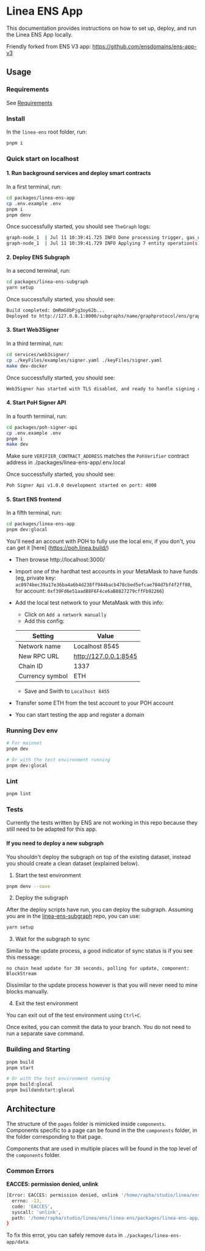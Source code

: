 # Linea ENS App

This documentation provides instructions on how to set up, deploy, and run the Linea ENS App locally.

Friendly forked from ENS V3 app: https://github.com/ensdomains/ens-app-v3

## Usage

### Requirements

See [Requirements](../../README.md#requirements)

### Install

In the `linea-ens` root folder, run:

```bash
pnpm i
```

### Quick start on localhost

#### 1. Run background services and deploy smart contracts

In a first terminal, run:

```bash
cd packages/linea-ens-app
cp .env.example .env
pnpm i
pnpm denv
```

Once successfully started, you should see `TheGraph` logs:

```bash
graph-node_1  | Jul 11 10:39:41.725 INFO Done processing trigger, gas_used: 197859281, data_source: ENSRegistry, handler: handleNewResolver, total_ms: 2, transaction: 0x807b…2c88, address: 0x5fbd…0aa3, signature: NewResolver(indexed bytes32,address), sgd: 1, subgraph_id: QmUqJV5Z..., component: SubgraphInstanceManager
graph-node_1  | Jul 11 10:39:41.729 INFO Applying 7 entity operation(s), block_hash: 0xb51c59cdbc..., block_number: 79, sgd: 1, subgraph_id: QmUqJV5Z..., component: SubgraphInstanceManager
```

#### 2. Deploy ENS Subgraph

In a second terminal, run:

```bash
cd packages/linea-ens-subgraph
yarn setup
```

Once successfully started, you should see:

```bash
Build completed: QmRmG8bPjg3oy62b...
Deployed to http://127.0.0.1:8000/subgraphs/name/graphprotocol/ens/graphql
```

#### 3. Start Web3Signer

In a third terminal, run:

```bash
cd services/web3signer/
cp ./keyFiles/examples/signer.yaml ./keyFiles/signer.yaml
make dev-docker
```

Once successfully started, you should see:

```bash
Web3Signer has started with TLS disabled, and ready to handle signing requests on 0.0.0.0:9000
```

#### 4. Start PoH Signer API

In a fourth terminal, run:

```bash
cd packages/poh-signer-api
cp .env.example .env
pnpm i
make dev
```

Make sure `VERIFIER_CONTRACT_ADDRESS` matches the `PohVerifier` contract address in ./packages/linea-ens-app/.env.local

Once successfully started, you should see:

```bash
Poh Signer Api v1.0.0 development started on port: 4000
```

#### 5. Start ENS frontend

In a fifth terminal, run:

```bash
cd packages/linea-ens-app
pnpm dev:glocal
```

You'll need an account with POH to fully use the local env, if you don't, you can get it [here] (https://poh.linea.build/)

- Then browse http://localhost:3000/
- Import one of the hardhat test accounts in your MetaMask to have funds (eg, private key: `ac0974bec39a17e36ba4a6b4d238ff944bacb478cbed5efcae784d7bf4f2ff80`, for account: `0xf39Fd6e51aad88F6F4ce6aB8827279cffFb92266`)
- Add the local test network to your MetaMask with this info:

  - Click on `Add a network manually`
  - Add this config:

  | Setting         | Value                 |
  | --------------- | --------------------- |
  | Network name    | Localhost 8545        |
  | New RPC URL     | http://127.0.0.1:8545 |
  | Chain ID        | 1337                  |
  | Currency symbol | ETH                   |

  - Save and Swith to `Localhost 8455`
- Transfer some ETH from the test account to your POH account
- You can start testing the app and register a domain

### Running Dev env

```bash
# For mainnet
pnpm dev

# Or with the test environment running
pnpm dev:glocal
```

### Lint

```bash
pnpm lint
```

### Tests

Currently the tests written by ENS are not working in this repo because they still need to be adapted for this app.

#### **If you need to deploy a new subgraph**

You shouldn't deploy the subgraph on top of the existing dataset, instead you should create a clean dataset (explained below).

1. Start the test environment

```bash
pnpm denv --save
```

2. Deploy the subgraph

After the deploy scripts have run, you can deploy the subgraph. Assuming you are in the [linea-ens-subgraph](https://github.com/Consensys/linea-enstree/main/packages/linea-ens-subgraph) repo, you can use:

```bash
yarn setup
```

3. Wait for the subgraph to sync

Similar to the update process, a good indicator of sync status is if you see this message:

```
no chain head update for 30 seconds, polling for update, component: BlockStream
```

Dissimilar to the update process however is that you will never need to mine blocks manually.

4. Exit the test environment

You can exit out of the test environment using `Ctrl+C`.

Once exited, you can commit the data to your branch. You do not need to run a separate save command.

### Building and Starting

```bash
pnpm build
pnpm start

# Or with the test environment running
pnpm build:glocal
pnpm buildandstart:glocal
```

## Architecture

The structure of the `pages` folder is mimicked inside `components`. Components specific to a page can be found in the the `components` folder, in the folder corresponding to that page.

Components that are used in multiple places will be found in the top level of the `components` folder.

### Common Errors

**EACCES: permission denied, unlink**

```bash
[Error: EACCES: permission denied, unlink '/home/rapha/studio/linea/ens/linea-ens/packages/linea-ens-app/data/ipfs/api'] {
  errno: -13,
  code: 'EACCES',
  syscall: 'unlink',
  path: '/home/rapha/studio/linea/ens/linea-ens/packages/linea-ens-app/data/ipfs/api'
}
```

To fix this error, you can safely remove `data` in `./packages/linea-ens-app/data`.
